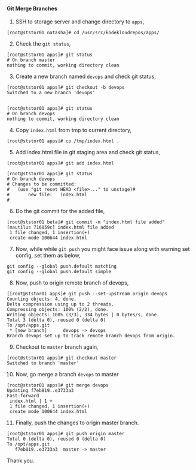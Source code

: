 #### Git Merge Branches

1. SSH to storage server and change directory to `apps`,

```
[root@ststor01 natasha]# cd /usr/src/kodekloudrepos/apps/
```

2. Check the `git status`,

```
[root@ststor01 apps]# git status
# On branch master
nothing to commit, working directory clean
```

3. Create a new branch named `devops` and check git status,

```
[root@ststor01 apps]# git checkout -b devops
Switched to a new branch 'devops'


[root@ststor01 apps]# git status
# On branch devops
nothing to commit, working directory clean
```

4. Copy `index.html` from tmp to current directory,

```
[root@ststor01 apps]# cp /tmp/index.html .
```

5. Add index.html file in git staging area and check git status,

```
[root@ststor01 apps]# git add index.html

[root@ststor01 apps]# git status
# On branch devops
# Changes to be committed:
#   (use "git reset HEAD <file>..." to unstage)#
#       new file:   index.html
#
```

6. Do the git commit for the added file,

```
[root@ststor01 beta]# git commit -m "index.html file added"
[nautilus 716859c] index.html file added
 1 file changed, 1 insertion(+)
 create mode 100644 index.html
```

7. Now, while while `git push` you might face issue along with warning set config, set them as below,
 
```
git config --global push.default matching
git config --global push.default simple
```

8. Now, push to origin remote branch of devops,

```
[[root@ststor01 apps]# git push --set-upstream origin devops
Counting objects: 4, done.
Delta compression using up to 2 threads.
Compressing objects: 100% (2/2), done.
Writing objects: 100% (3/3), 334 bytes | 0 bytes/s, done.
Total 3 (delta 0), reused 0 (delta 0)
To /opt/apps.git
 * [new branch]      devops -> devops
Branch devops set up to track remote branch devops from origin.
```

9. Checkout to `master` branch again,

```
[root@ststor01 apps]# git checkout master
Switched to branch 'master'
```

10. Now, go merge a branch `devops` to master

```
[root@ststor01 apps]# git merge devops
Updating f7eb819..e3733a3
Fast-forward
 index.html | 1 +
 1 file changed, 1 insertion(+)
 create mode 100644 index.html
```

11. Finally, push the changes to origin master branch.

```
[root@ststor01 apps]# git push origin master
Total 0 (delta 0), reused 0 (delta 0)
To /opt/apps.git
   f7eb819..e3733a3  master -> master
```

Thank you.
